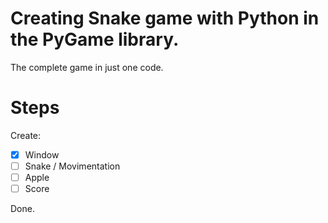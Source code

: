 # Creating Snake game with Python in the PyGame library.

The complete game in just one code.

# Steps

Create:
- [x] Window
- [ ] Snake / Movimentation
- [ ] Apple
- [ ] Score

Done.
